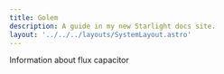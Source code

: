 ```yaml
---
title: Golem
description: A guide in my new Starlight docs site.
layout: '../../../layouts/SystemLayout.astro'
---
```


Information about flux capacitor 
